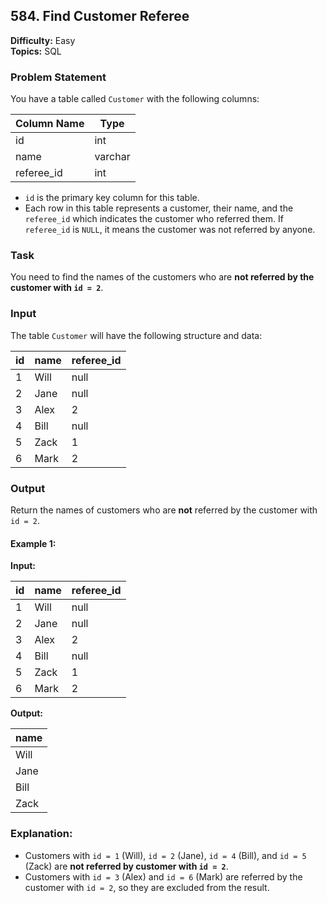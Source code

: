 ## 584. Find Customer Referee
**Difficulty:** Easy  
**Topics:** SQL

### Problem Statement

You have a table called `Customer` with the following columns:

| Column Name | Type    |
|-------------|---------|
| id          | int     |
| name        | varchar |
| referee_id  | int     |

- `id` is the primary key column for this table.
- Each row in this table represents a customer, their name, and the `referee_id` which indicates the customer who referred them. If `referee_id` is `NULL`, it means the customer was not referred by anyone.

### Task
You need to find the names of the customers who are **not referred by the customer with `id = 2`**.

### Input

The table `Customer` will have the following structure and data:

| id  | name | referee_id |
|-----|------|------------|
| 1   | Will | null       |
| 2   | Jane | null       |
| 3   | Alex | 2          |
| 4   | Bill | null       |
| 5   | Zack | 1          |
| 6   | Mark | 2          |

### Output

Return the names of customers who are **not** referred by the customer with `id = 2`.

#### Example 1:

**Input:**

| id  | name | referee_id |
|-----|------|------------|
| 1   | Will | null       |
| 2   | Jane | null       |
| 3   | Alex | 2          |
| 4   | Bill | null       |
| 5   | Zack | 1          |
| 6   | Mark | 2          |

**Output:**

| name |
|------|
| Will |
| Jane |
| Bill |
| Zack |

### Explanation:

- Customers with `id = 1` (Will), `id = 2` (Jane), `id = 4` (Bill), and `id = 5` (Zack) are **not referred by customer with `id = 2`**.
- Customers with `id = 3` (Alex) and `id = 6` (Mark) are referred by the customer with `id = 2`, so they are excluded from the result.
